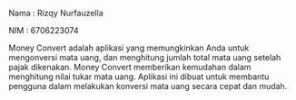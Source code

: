 Nama    : Rizqy Nurfauzella

NIM     : 6706223074

Money Convert adalah aplikasi yang memungkinkan Anda untuk mengonversi mata uang, dan menghitung jumlah total mata uang setelah pajak dikenakan.
Money Convert memberikan kemudahan dalam menghitung nilai tukar mata uang.
Aplikasi ini dibuat untuk membantu pengguna dalam melakukan konversi mata uang secara cepat dan mudah.
